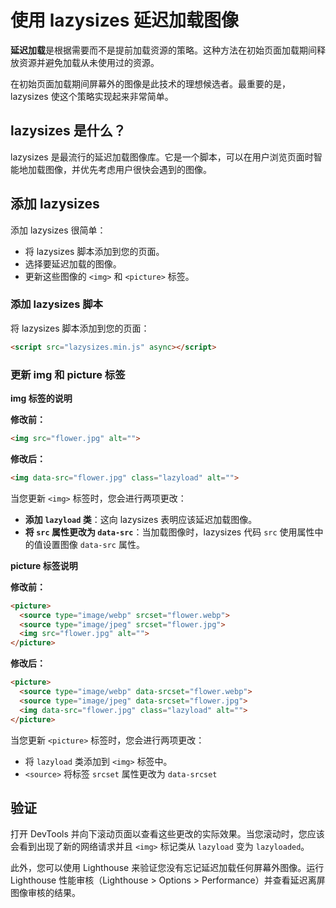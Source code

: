 # 使用 lazysizes 延迟加载图像

**延迟加载**是根据需要而不是提前加载资源的策略。这种方法在初始页面加载期间释放资源并避免加载从未使用过的资源。

在初始页面加载期间屏幕外的图像是此技术的理想候选者。最重要的是，lazysizes 使这个策略实现起来非常简单。

## lazysizes 是什么？

lazysizes 是最流行的延迟加载图像库。它是一个脚本，可以在用户浏览页面时智能地加载图像，并优先考虑用户很快会遇到的图像。

## 添加 lazysizes

添加 lazysizes 很简单：

- 将 lazysizes 脚本添加到您的页面。
- 选择要延迟加载的图像。
- 更新这些图像的 `<img>` 和 `<picture>` 标签。

### 添加 lazysizes 脚本

将 lazysizes 脚本添加到您的页面：

```html
<script src="lazysizes.min.js" async></script>
```

### 更新 img 和 picture 标签

**img 标签的说明**

**修改前：**

```html
<img src="flower.jpg" alt="">
```

**修改后：**

```html
<img data-src="flower.jpg" class="lazyload" alt="">
```

当您更新 `<img>` 标签时，您会进行两项更改：

- **添加 `lazyload` 类**：这向 lazysizes 表明应该延迟加载图像。
- **将 `src` 属性更改为 `data-src`**：当加载图像时，lazysizes 代码 `src` 使用属性中的值设置图像 `data-src` 属性。

**picture 标签说明**

**修改前：**

```html
<picture>
  <source type="image/webp" srcset="flower.webp">
  <source type="image/jpeg" srcset="flower.jpg">
  <img src="flower.jpg" alt="">
</picture>
```

**修改后：**

```html
<picture>
  <source type="image/webp" data-srcset="flower.webp">
  <source type="image/jpeg" data-srcset="flower.jpg">
  <img data-src="flower.jpg" class="lazyload" alt="">
</picture>
```

当您更新 `<picture>` 标签时，您会进行两项更改：

- 将 `lazyload` 类添加到 `<img>` 标签中。
- `<source>` 将标签 `srcset` 属性更改为 `data-srcset`

## 验证

打开 DevTools 并向下滚动页面以查看这些更改的实际效果。当您滚动时，您应该会看到出现了新的网络请求并且 `<img>` 标记类从 `lazyload` 变为 `lazyloaded`。

此外，您可以使用 Lighthouse 来验证您没有忘记延迟加载任何屏幕外图像。运行 Lighthouse 性能审核（Lighthouse > Options > Performance）并查看延迟离屏图像审核的结果。

